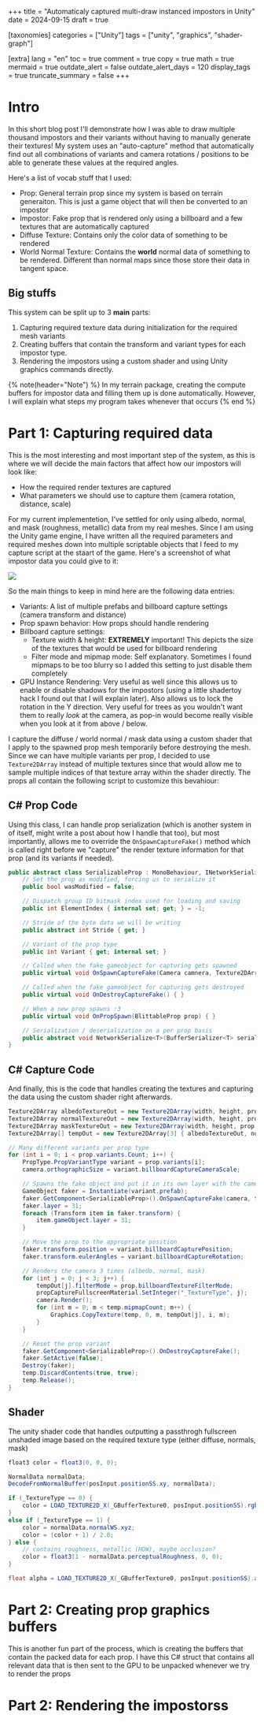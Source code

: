 +++
title = "Automaticaly captured multi-draw instanced impostors in Unity"
date = 2024-09-15
draft = true

[taxonomies]
categories = ["Unity"]
tags = ["unity", "graphics", "shader-graph"]

[extra]
lang = "en"
toc = true
comment = true
copy = true
math = true
mermaid = true
outdate_alert = false
outdate_alert_days = 120
display_tags = true
truncate_summary = false
+++

# Intro
In this short blog post I'll demonstrate how I was able to draw multiple thousand impostors and their variants without having to manually generate their textures! My system uses an "auto-capture" method that automatically find out all combinations of variants and camera rotations / positions to be able to generate these values at the required angles. 

Here's a list of vocab stuff that I used:
* Prop: General terrain prop since my system is based on terrain generaiton. This is just a game object that will then be converted to an impostor
* Impostor: Fake prop that is rendered only using a billboard and a few textures that are automatically captured
* Diffuse Texture: Contains only the color data of something to be rendered
* World Normal Texture: Contains the **world** normal data of something to be rendered. Different than normal maps since those store their data in tangent space.

## Big stuffs
This system can be split up to 3 **main** parts:
1. Capturing required texture data during initialization for the required mesh variants
2. Creating buffers that contain the transform and variant types for each impostor type. 
3. Rendering the impostors using a custom shader and using Unity graphics commands directly.

{% note(header="Note") %}
In my terrain package, creating the compute buffers for impostor data and filling them up is done automatically. 
However, I will explain what steps my program takes whenever that occurs
{% end %}

# Part 1: Capturing required data
This is the most interesting and most important step of the system, as this is where we will decide the main factors that affect how our impostors will look like:
* How the required render textures are captured
* What parameters we should use to capture them (camera rotation, distance, scale)

For my current implementetion, I've settled for only using albedo, normal, and mask (roughness, metallic) data from my real meshes. Since I am using the Unity game engine, I have written all the required parameters and required meshes down into multiple scriptable objects that I feed to my capture script at the staart of the game.
Here's a screenshot of what impostor data you could give to it:

![](/prop_data.png)

So the main things to keep in mind here are the following data entries:
* Variants: A list of multiple prefabs and billboard capture settings (camera transform and distance)
* Prop spawn behavior: How props should handle rendering
* Billboard capture settings:
    * Texture width & height: **EXTREMELY** important! This depicts the size of the textures that would be used for billboard rendering
    * Filter mode and mipmap mode: Self explanatory. Sometimes I found mipmaps to be too blurry so I added this setting to just disable them completely
* GPU Instance Rendering: Very useful as well since this allows us to enable or disable shadows for the impostors (using a little shadertoy hack I found out that I will explain later). Also allows us to lock the rotation in the Y direction. Very useful for trees as you wouldn't want them to really *look* at the camera, as pop-in would become really visible when you look at it from above / below.

I capture the diffuse / world normal / mask data using a custom shader that I apply to the spawned prop mesh temporarily before destroying the mesh. 
Since we can have multiple variants per prop, I decided to use ``Texture2DArray`` instead of multiple textures since that would allow me to sample multiple indices of that texture array within the shader directly.
The props all contain the following script to customize this bevahiour:

## C# Prop Code
Using this class, I can handle prop serialization (which is another system in of itself, might write a post about how I handle that too), but most importantly, allows me to override the ``OnSpawnCaptureFake()`` method which is called right before we "capture" the render texture information for that prop (and its variants if needed). 
```cs
public abstract class SerializableProp : MonoBehaviour, INetworkSerializable {
    // Set the prop as modified, forcing us to serialize it
    public bool wasModified = false;

    // Dispatch group ID bitmask index used for loading and saving 
    public int ElementIndex { internal set; get; } = -1;

    // Stride of the byte data we will be writing
    public abstract int Stride { get; }

    // Variant of the prop type
    public int Variant { get; internal set; }

    // Called when the fake gameobject for capturing gets spawned
    public virtual void OnSpawnCaptureFake(Camera camnera, Texture2DArray[] renderedTextures, int variant) { }

    // Called when the fake gameobject for capturing gets destroyed
    public virtual void OnDestroyCaptureFake() { }

    // When a new prop spawns :3
    public virtual void OnPropSpawn(BlittableProp prop) { }

    // Serialization / deserialization on a per prop basis
    public abstract void NetworkSerialize<T>(BufferSerializer<T> serializer) where T : IReaderWriter;
}
```

## C# Capture Code
And finally, this is the code that handles creating the textures and capturing the data using the custom shader right afterwards.
```cs
Texture2DArray albedoTextureOut = new Texture2DArray(width, height, prop.variants.Count, TextureFormat.ARGB32, mips);
Texture2DArray normalTextureOut = new Texture2DArray(width, height, prop.variants.Count, TextureFormat.ARGB32, mips);
Texture2DArray maskTextureOut = new Texture2DArray(width, height, prop.variants.Count, TextureFormat.ARGB32, mips);
Texture2DArray[] tempOut = new Texture2DArray[3] { albedoTextureOut, normalTextureOut, maskTextureOut };

// Many different variants per prop type
for (int i = 0; i < prop.variants.Count; i++) {
    PropType.PropVariantType variant = prop.variants[i];
    camera.orthographicSize = variant.billboardCaptureCameraScale;

    // Spawns the fake object and put it in its own layer with the camera
    GameObject faker = Instantiate(variant.prefab);
    faker.GetComponent<SerializableProp>().OnSpawnCaptureFake(camera, tempOut, i);
    faker.layer = 31;
    foreach (Transform item in faker.transform) {
        item.gameObject.layer = 31;
    }

    // Move the prop to the appropriate position
    faker.transform.position = variant.billboardCapturePosition;
    faker.transform.eulerAngles = variant.billboardCaptureRotation;

    // Renders the camera 3 times (albedo, normal, mask)
    for (int j = 0; j < 3; j++) {
        tempOut[j].filterMode = prop.billboardTextureFilterMode;
        propCaptureFullscreenMaterial.SetInteger("_TextureType", j);
        camera.Render();
        for (int m = 0; m < temp.mipmapCount; m++) {
            Graphics.CopyTexture(temp, 0, m, tempOut[j], i, m);
        }
    }

    // Reset the prop variant
    faker.GetComponent<SerializableProp>().OnDestroyCaptureFake();
    faker.SetActive(false);
    Destroy(faker);
    temp.DiscardContents(true, true);
    temp.Release();
}
```

## Shader
The unity shader code that handles outputting a passthrogh fullscreen unshaded image based on the required texture type (either diffuse, normals, mask) 
```glsl
float3 color = float3(0, 0, 0);

NormalData normalData;
DecodeFromNormalBuffer(posInput.positionSS.xy, normalData);

if (_TextureType == 0) {
    color = LOAD_TEXTURE2D_X(_GBufferTexture0, posInput.positionSS).rgb;
}
else if (_TextureType == 1) {
    color = normalData.normalWS.xyz;
    color = (color + 1) / 2.0;
} else {
    // contains roughness, metallic (HOW), maybe occlusion?
    color = float3(1 - normalData.perceptualRoughness, 0, 0);
}

float alpha = LOAD_TEXTURE2D_X(_GBufferTexture0, posInput.positionSS).a;
```

# Part 2: Creating prop graphics buffers
This is another fun part of the process, which is creating the buffers that contain the packed data for each prop. I have this C# struct that contains all relevant data that is then sent to the GPU to be unpacked whenever we try to render the props


# Part 2: Rendering the impostorss